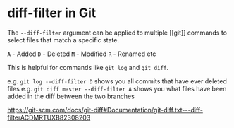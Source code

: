 # diff-filter in Git

The `--diff-filter` argument can be applied to multiple [[git]] commands to select files that match a specific state.

`A` - Added
`D` - Deleted
`M` - Modified
`R` - Renamed
etc

This is helpful for commands like `git log` and `git diff`.

e.g. `git log --diff-filter D` shows you all commits that have ever deleted files
e.g. `git diff master --diff-filter A` shows you what files have been added in the diff between the two branches

https://git-scm.com/docs/git-diff#Documentation/git-diff.txt---diff-filterACDMRTUXB82308203